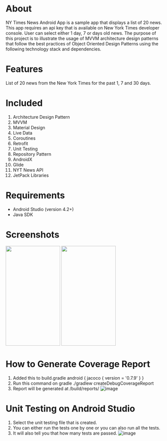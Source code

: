 # **About**

NY Times News Android App is a sample app that displays a list of 20 news. This app requires an api key that is available on New York Times developer console. User can select either 1 day, 7 or days old news. The purpose of this project is to illustrate the usage of MVVM architecture design patterns that follow the best practices of Object Oriented Design Patterns using the following technology stack and dependencies.

# **Features**
List of 20 news from the New York Times for the past 1, 7 and 30 days.

# **Included**
1. Architecture Design Pattern
2. MVVM
2. Material Design
3. Live Data
4. Coroutines
5. Retrofit
6. Unit Testing
7. Repository Pattern
8. AndroidX
9. Glide
11. NYT News API
12. JetPack Libraries

# **Requirements**
- Android Studio (version 4.2+)
- Java SDK


# **Screenshots**

<p float="left">

<img src="https://user-images.githubusercontent.com/81286986/184523792-e97a1f11-9b0f-4710-920e-91c144d075cc.jpeg" width="175" height="320" />
<img src="https://user-images.githubusercontent.com/81286986/184523681-73f4398e-71b8-4192-a431-55ba8996f0fa.jpeg" width="175" height="320" />
</p>



# **How to Generate Coverage Report**
1. Added this to build.gradle
android {
    jacoco {
        version = '0.7.9'
    }
}
2. Run this command on gradle
 ./gradlew createDebugCoverageReport
3. Report will be generated at 
/build/reports/
![image](https://user-images.githubusercontent.com/81286986/184523570-142b3da0-377f-4727-abeb-8f26ef34182e.png)

 

# **Unit Testing on Android Studio**
1.	Select the unit testing file that is created.
2.	You can either run the tests one by one or you can also run all the tests. 
3.	It will also tell you that how many tests are passed.
![image](https://user-images.githubusercontent.com/81286986/184523580-08343f58-bd02-49ee-a7c3-46b156dbe6ce.png)

 
